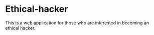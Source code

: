 # Ethical-hacker
This is a web application for those who are interested in becoming an ethical hacker. 
